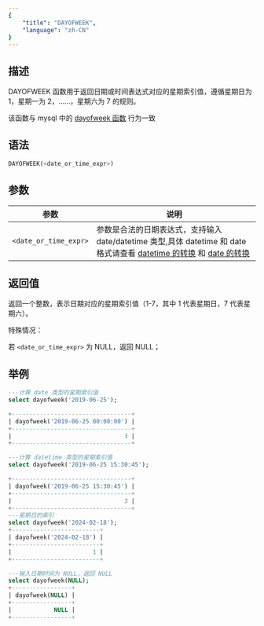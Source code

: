 ```yaml
---
{
    "title": "DAYOFWEEK",
    "language": "zh-CN"
}
---
```


## 描述

DAYOFWEEK 函数用于返回日期或时间表达式对应的星期索引值，遵循星期日为 1，星期一为 2，……，星期六为 7 的规则。

该函数与 mysql 中的 [dayofweek 函数](https://dev.mysql.com/doc/refman/8.4/en/date-and-time-functions.html#function_dayofweek) 行为一致

## 语法

```sql
DAYOFWEEK(<date_or_time_expr>)
```

## 参数

| 参数 | 说明 |
| -- | -- |
| `<date_or_time_expr>` | 参数是合法的日期表达式，支持输入 date/datetime 类型,具体 datetime 和 date 格式请查看 [datetime 的转换](../../../../../current/sql-manual/basic-element/sql-data-types/conversion/datetime-conversion) 和 [date 的转换](../../../../../current/sql-manual/basic-element/sql-data-types/conversion/date-conversion) |

## 返回值

返回一个整数，表示日期对应的星期索引值（1-7，其中 1 代表星期日，7 代表星期六）。

特殊情况：

若 `<date_or_time_expr>` 为 NULL，返回 NULL；

## 举例

```sql
---计算 date 类型的星期索引值
select dayofweek('2019-06-25');

+----------------------------------+
| dayofweek('2019-06-25 00:00:00') |
+----------------------------------+
|                                3 |
+----------------------------------+

---计算 datetime 类型的星期索引值
select dayofweek('2019-06-25 15:30:45');

+----------------------------------+
| dayofweek('2019-06-25 15:30:45') |
+----------------------------------+
|                                3 |
+----------------------------------+
---星期日的索引
select dayofweek('2024-02-18');
+-------------------------+
| dayofweek('2024-02-18') |
+-------------------------+
|                       1 |
+-------------------------+

---输入日期时间为 NULL，返回 NULL
select dayofweek(NULL);
+-----------------+
| dayofweek(NULL) |
+-----------------+
|            NULL |
+-----------------+
```
